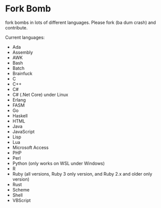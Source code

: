 # Fork Bomb
fork bombs in lots of different languages. Please fork (ba dum crash) and contribute.

Current languages:

 - Ada
 - Assembly
 - AWK
 - Bash
 - Batch
 - Brainfuck
 - C
 - C++
 - C#
 - C# (.Net Core) under Linux
 - Erlang
 - FASM
 - Go
 - Haskell
 - HTML
 - Java
 - JavaScript
 - Lisp
 - Lua
 - Microsoft Access
 - PHP
 - Perl
 - Python (only works on WSL under Windows)
 - R
 - Ruby (all versions, Ruby 3 only version, and Ruby 2.x and older only version)
 - Rust
 - Scheme
 - Shell
 - VBScript
